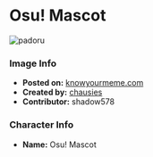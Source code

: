 # Osu! Mascot

![padoru](https://raw.githubusercontent.com/shadow578/Padoru-Padoru/master/Padoru/other-osu-mascot.png "Osu! Mascot")

### Image Info
* **Posted on:**     [knowyourmeme.com](https://knowyourmeme.com/photos/1441211-padoru)
* **Created by:**    [chausies](https://github.com/shadow578/Padoru-Padoru/blob/master/table-of-contents/creators/chausies.md)
* **Contributor:**   shadow578

### Character Info
* **Name:**   Osu! Mascot


